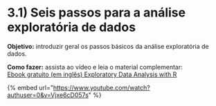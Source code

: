 # 3.1) Seis passos para a análise exploratória de dados

**Objetivo:** introduzir geral os passos básicos da análise exploratória de dados.

**Como fazer:** assista ao vídeo e leia o material complementar: \
[Ebook gratuito (em inglês) Exploratory Data Analysis with R](https://bookdown.org/rdpeng/exdata/?authuser=0)

{% embed url="https://www.youtube.com/watch?authuser=0&v=Vjxe6cD057s" %}
